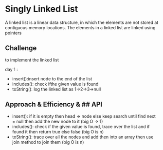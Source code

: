# Singly Linked List

A linked list is a linear data structure, in which the elements are not stored at contiguous memory locations. The elements in a linked list are linked using pointers

## Challenge

to implement the linked list

day 1 :

- insert():insert node to the end of the list
- includes(): check ifthe given value is found
- toString(): log the linked list as 1->2->3->null

## Approach & Efficiency & ## API

<!-- What approach did you take? Why? What is the Big O space/time for this approach? -->

- insert(): if it is empty then head => node else keep search until find next = null then add the new node to it (big O => 1)
- includes(): check if the given value is found, trace over the list and if found it then return true else false (big O is n)
- toString(): trace over all the nodes and add then into an array then use join method to join them (big O is n)

<!-- Description of each method publicly available to your Linked List -->

